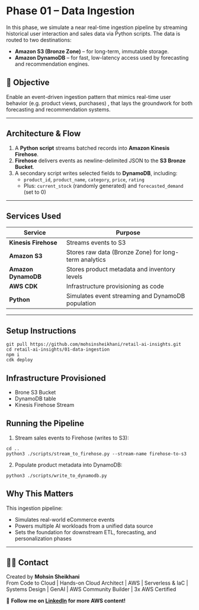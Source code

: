 # Phase 01 – Data Ingestion

In this phase, we simulate a near real-time ingestion pipeline by streaming historical user interaction and sales data via Python scripts. The data is routed to two destinations:

- **Amazon S3 (Bronze Zone)** – for long-term, immutable storage.
- **Amazon DynamoDB** – for fast, low-latency access used by forecasting and recommendation engines.

## 🎯 Objective

Enable an event-driven ingestion pattern that mimics real-time user behavior (e.g. product views, purchases) , that lays the groundwork for both forecasting and recommendation systems.

---

## Architecture & Flow

1. A **Python script** streams batched records into **Amazon Kinesis Firehose**.
2. **Firehose** delivers events as newline-delimited JSON to the **S3 Bronze Bucket**.
3. A secondary script writes selected fields to **DynamoDB**, including:
   - `product_id`, `product_name`, `category`, `price`, `rating`
   - Plus: `current_stock` (randomly generated) and `forecasted_demand` (set to 0)

---

## Services Used

| Service              | Purpose                                               |
| -------------------- | ----------------------------------------------------- |
| **Kinesis Firehose** | Streams events to S3                                  |
| **Amazon S3**        | Stores raw data (Bronze Zone) for long-term analytics |
| **Amazon DynamoDB**  | Stores product metadata and inventory levels          |
| **AWS CDK**          | Infrastructure provisioning as code                   |
| **Python**           | Simulates event streaming and DynamoDB population     |

---

## Setup Instructions

```
git pull https://github.com/mohsinsheikhani/retail-ai-insights.git
cd retail-ai-insights/01-data-ingestion
npm i
cdk deploy
```

## Infrastructure Provisioned

- Brone S3 Bucket
- DynamoDB table
- Kinesis Firehose Stream

## Running the Pipeline

1. Stream sales events to Firehose (writes to S3):

```
cd ..
python3 ./scripts/stream_to_firehose.py --stream-name firehose-to-s3
```

2. Populate product metadata into DynamoDB:

```
python3 ./scripts/write_to_dynamodb.py
```

## Why This Matters

This ingestion pipeline:

- Simulates real-world eCommerce events
- Powers multiple AI workloads from a unified data source
- Sets the foundation for downstream ETL, forecasting, and personalization phases

---

## 🙋‍♂️ Contact

Created by **Mohsin Sheikhani**  
From Code to Cloud | Hands-on Cloud Architect | AWS | Serverless & IaC | Systems Design | GenAI | AWS Community Builder | 3x AWS Certified

🚀 **Follow me on [LinkedIn](https://www.linkedin.com/in/mohsin-sheikhani/) for more AWS content!**
